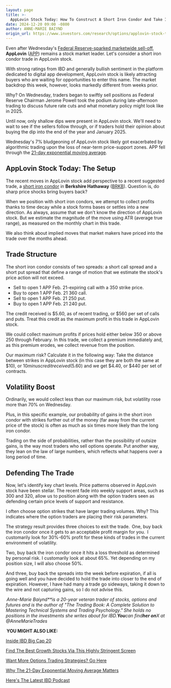 ```yaml
---
layout: page
title: >-
  AppLovin Stock Today: How To Construct A Short Iron Condor And Take In $560 Now
date: 2024-12-20 09:00 -0800
author: ANNE-MARIE BAIYND
origin_url: https://www.investors.com/research/options/applovin-stock-today-short-iron-condor-take-in-560/
---
```






Even after Wednesday's [Federal Reserve-sparked marketwide sell-off](https://www.investors.com/market-trend/the-big-picture/stock-market-dow-jones-nasdaq-sp500-federal-reserve-rate-cut/), **AppLovin** ([APP](https://research.investors.com/quote.aspx?symbol=APP)) remains a stock market leader. Let's consider a short iron condor trade in AppLovin stock.


With strong ratings from IBD and generally bullish sentiment in the platform dedicated to digital app development, AppLovin stock is likely attracting buyers who are waiting for opportunities to enter this name. The market backdrop this week, however, looks markedly different from weeks prior.


Why? On Wednesday, traders began to swiftly sell positions as Federal Reserve Chairman Jerome Powell took the podium during late-afternoon trading to discuss future rate cuts and what monetary policy might look like in 2025.




Until now, only shallow dips were present in AppLovin stock. We'll need to wait to see if the sellers follow through, or if traders hold their opinion about buying the dip into the end of the year and January 2025.  


Wednesday's 7% bludgeoning of AppLovin stock likely got exacerbated by algorithmic trading upon the loss of near-term price-support zones. APP fell through the [21-day exponential moving average](https://www.investors.com/how-to-invest/investors-corner/what-is-the-21-day-exponential-moving-average/).


AppLovin Stock Today: The Setup
-------------------------------


The recent moves in AppLovin stock add perspective to a recent suggested trade, a [short iron condor](https://www.investors.com/research/options/berkshire-hathaway-stock-today-short-iron-condor-trade-earns-196/) in **Berkshire Hathaway** ([BRKB](https://research.investors.com/quote.aspx?symbol=BRKB)). Question is, do sharp price shocks bring buyers back? 


When we position with short iron condors, we attempt to collect profits thanks to time decay while a stock forms bases or settles into a new direction. As always, assume that we don't know the direction of AppLovin stock. But we estimate the magnitude of the move using ATR (average true range), as measured on the monthly chart in this trade.


We also think about implied moves that market makers have priced into the trade over the months ahead.


Trade Structure
---------------


The short iron condor consists of two spreads: a short call spread and a short put spread that define a range of motion that we estimate the stock's price action will not exceed.


* Sell to open 1 APP Feb. 21-expiring call with a 350 strike price.
* Buy to open 1 APP Feb. 21 360 call.
* Sell to open 1 APP Feb. 21 250 put.
* Buy to open 1 APP Feb. 21 240 put.


The credit received is $5.60, as of recent trading, or $560 per set of calls and puts. Treat this credit as the maximum profit in this trade in AppLovin stock.



We could collect maximum profits if prices hold either below 350 or above 250 through February. In this trade, we collect a premium immediately and, as this premium erodes, we collect revenue from the position.  


Our maximum risk? Calculate it in the following way: Take the distance between strikes in AppLovin stock (in this case they are both the same at $10), or $10 minus credit received ($5.60) and we get $4.40, or $440 per set of contracts.  


Volatility Boost
----------------


Ordinarily, we would collect less than our maximum risk, but volatility rose more than 70% on Wednesday.  


Plus, in this specific example, our probability of gains in the short iron condor with strikes further out of the money (far away from the current price of the stock) is often as much as six times more likely than the long iron condor.   


Trading on the side of probabilities, rather than the possibility of outsize gains, is the way most traders who sell options operate. Put another way, they lean on the law of large numbers, which reflects what happens over a long period of time.    


Defending The Trade
-------------------


Now, let's identify key chart levels. Price patterns observed in AppLovin stock have been stellar. The recent fade into weekly support areas, such as 300 and 320, allow us to position along with the option traders seen as defending certain price levels of support and resistance. 


I often choose option strikes that have larger trading volumes. Why? This indicates where the option traders are placing their risk parameters. 


The strategy result provides three choices to exit the trade.  One, buy back the iron condor once it gets to an acceptable profit margin for you.  I customarily look for 30%-60% profit for these kinds of trades in the current environment of volatility.


Two, buy back the iron condor once it hits a loss threshold as determined by personal risk. I customarily look at about 65%. Yet depending on my position size, I will also choose 50%.


And three, buy back the spreads into the week before expiration, if all is going well and you have decided to hold the trade into closer to the end of expiration. However, I have had many a trade go sideways, taking it down to the wire and not capturing gains, so I do not advise this. 


 *Anne-Marie Baiynd**is a 20-year veteran trader of stocks, options and futures and is the author of "The Trading Book: A Complete Solution to Mastering Technical Systems and Trading Psychology*." *She holds no positions in the investments she writes about for IBD.**You**can find**her on**X at @AnneMarieTrades*  


 **YOU MIGHT ALSO LIKE:**


[Inside IBD Big Cap 20](https://research.investors.com/stock-lists/big-cap-20/)


[Find The Best Growth Stocks Via This Highly Stringent Screen](https://research.investors.com/stock-lists/sector-leaders)


[Want More Options Trading Strategies? Go Here](https://www.investors.com/category/research/options/)


[Why The 21-Day Exponential Moving Average Matters](https://www.investors.com/how-to-invest/investors-corner/what-is-the-21-day-exponential-moving-average/)


[Here's The Latest IBD Podcast](https://get.investors.com/podcast/?src=A00511A)




